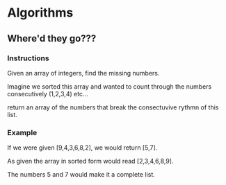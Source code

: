 # Algorithms

## Where'd they go???

### Instructions
Given an array of integers, find the missing numbers. 

Imagine we sorted this array and wanted to count through the numbers consecutively (1,2,3,4) etc...

return an array of the numbers that break the consectuvive rythmn of this list. 

### Example

If we were given [9,4,3,6,8,2], we would return [5,7].

As given the array in sorted form would read [2,3,4,6,8,9].

The numbers 5 and 7 would make it a complete list.

